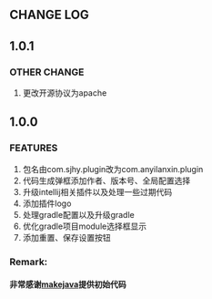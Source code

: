 CHANGE LOG
-----------------------------------

## 1.0.1

### OTHER CHANGE

1. 更改开源协议为apache

## 1.0.0

### FEATURES

1. 包名由com.sjhy.plugin改为com.anyilanxin.plugin
2. 代码生成弹框添加作者、版本号、全局配置选择
3. 升级intellij相关插件以及处理一些过期代码
4. 添加插件logo</li>
5. 处理gradle配置以及升级gradle
6. 优化gradle项目module选择框显示
7. 添加重置、保存设置按钮

### Remark:

#### 非常感谢[makejava](https://github.com/makejavas/EasyCode)提供初始代码
